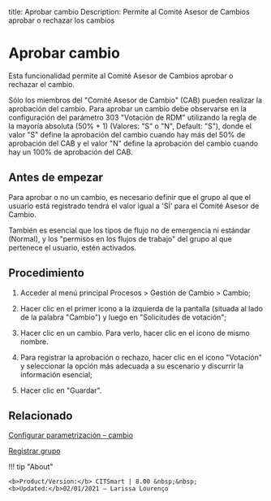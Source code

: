 title: Aprobar cambio
Description: Permite al Comité Asesor de Cambios aprobar o rechazar los cambios
# Aprobar cambio

Esta funcionalidad permite al Comité Asesor de Cambios aprobar o rechazar el cambio.

Sólo los miembros del "Comité Asesor de Cambio" (CAB) pueden realizar la aprobación del cambio. Para aprobar un cambio debe observarse en la configuración del parámetro 303 "Votación de RDM" utilizando la regla de la mayoría absoluta (50% + 1) (Valores: "S" o "N", Default: "S"), donde el valor "S" define la aprobación del cambio cuando hay más del 50% de aprobación del CAB y el valor "N" define la aprobación del cambio cuando hay un 100% de aprobación del CAB.  

Antes de empezar
----------------

Para aprobar o no un cambio, es necesario definir que el grupo al que el
usuario está registrado tendrá el valor igual a 'SÍ' para el Comité Asesor de
Cambio.

También es esencial que los tipos de flujo no de emergencia ni estándar (Normal), y
los "permisos en los flujos de trabajo" del grupo al que pertenece el usuario,
estén activados.

Procedimiento
------------

1.  Acceder al menú principal Procesos \>
    Gestión de Cambio \> Cambio;

2.  Hacer clic en el primer icono a la izquierda de la pantalla (situada al lado de la palabra "Cambio") y luego en "Solicitudes de votación";

3.  Hacer clic en un cambio. Para verlo, hacer clic en el icono de mismo nombre.

4.  Para registrar la aprobación o rechazo, hacer clic en el icono "Votación" y seleccionar la opción más adecuada a su escenario y discurrir la información esencial;

5.  Hacer clic en "Guardar".

Relacionado
-----------

[Configurar parametrización – cambio](/es-es/citsmart-platform-8/platform-administration/parameters-list/configure-parametrization-change.html)

[Registrar grupo](/es-es/citsmart-platform-8/initial-settings/access-settings/user/register-groups.html)

!!! tip "About"

    <b>Product/Version:</b> CITSmart | 8.00 &nbsp;&nbsp;
    <b>Updated:</b>02/01/2021 – Larissa Lourenço

